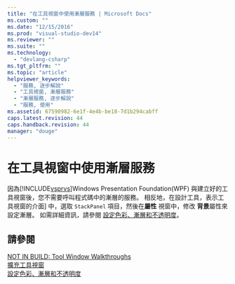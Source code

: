 ```yaml
---
title: "在工具視窗中使用漸層服務 | Microsoft Docs"
ms.custom: ""
ms.date: "12/15/2016"
ms.prod: "visual-studio-dev14"
ms.reviewer: ""
ms.suite: ""
ms.technology: 
  - "devlang-csharp"
ms.tgt_pltfrm: ""
ms.topic: "article"
helpviewer_keywords: 
  - "服務, 逐步解說"
  - "工具視窗, 漸層服務"
  - "漸層服務, 逐步解說"
  - "服務, 使用"
ms.assetid: 67590982-6e1f-4e4b-be18-7d1b294cabff
caps.latest.revision: 44
caps.handback.revision: 44
manager: "douge"
---
```

# 在工具視窗中使用漸層服務
因為[!INCLUDE[vsprvs](../code-quality/includes/vsprvs_md.md)]Windows Presentation Foundation\(WPF\) 與建立好的工具視窗後，您不需要呼叫程式碼中的漸層的服務。  相反地，在設計工具，表示工具視窗的介面\] 中，選取  `StackPanel` 項目，然後在**屬性** 視窗中，修改 **背景**屬性來設定漸層。    如需詳細資訊，請參閱 [設定色彩、漸層和不透明度](../misc/setting-colors-gradients-and-opacity.md)。  
  
## 請參閱  
 [NOT IN BUILD: Tool Window Walkthroughs](http://msdn.microsoft.com/zh-tw/ecffc579-0e96-48ad-90f3-01a3d80f3ce5)   
 [擴充工具視窗](../misc/extending-tool-windows.md)   
 [設定色彩、漸層和不透明度](../misc/setting-colors-gradients-and-opacity.md)